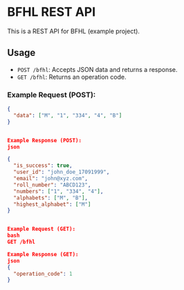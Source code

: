 # BFHL REST API

This is a REST API for BFHL (example project).

## Usage

- `POST /bfhl`: Accepts JSON data and returns a response.
- `GET /bfhl`: Returns an operation code.

### Example Request (POST):

```json
{
  "data": ["M", "1", "334", "4", "B"]
}


Example Response (POST):
json

{
  "is_success": true,
  "user_id": "john_doe_17091999",
  "email": "john@xyz.com",
  "roll_number": "ABCD123",
  "numbers": ["1", "334", "4"],
  "alphabets": ["M", "B"],
  "highest_alphabet": ["M"]
}


Example Request (GET):
bash
GET /bfhl

Example Response (GET):
json
{
  "operation_code": 1
}
